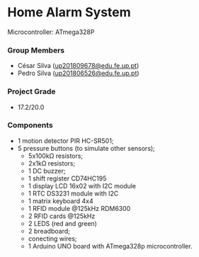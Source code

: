 # Home Alarm System
Microcontroller: ATmega328P

### Group Members
 * César Silva    (up201809678@edu.fe.up.pt) 
 * Pedro Silva    (up201806526@edu.fe.up.pt)

### Project Grade
 * 17.2/20.0

### Components
  - 1 motion detector PIR HC-SR501;
  - 5 pressure buttons (to simulate other sensors);
	- 5x100kΩ resistors;
	- 2x1kΩ resistors;
	- 1 DC buzzer;
	- 1 shift register CD74HC195
	- 1 display LCD 16x02 with I2C module
	- 1 RTC DS3231 module with I2C
	- 1 matrix keyboard 4x4 
	- 1 RFID module @125kHz RDM6300
	- 2 RFID cards @125kHz
	- 2 LEDS (red and green)
	- 2 breadboard;
	- conecting wires;
	- 1 Arduino UNO board with ATmega328p microcontroller.
